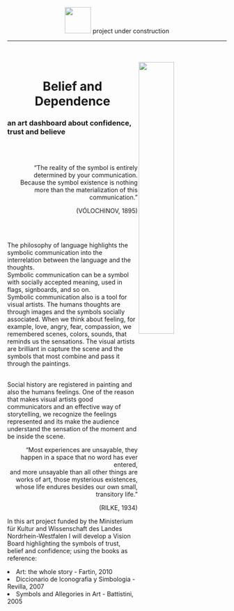 <div align=center>
  <img width=60 src='https://github.com/gabrielalastra/TABLEAU/blob/main/icons8-dots-loading.gif?raw=true'/>
  project under construction
  <hr>
  <br><br>
  </div>


<img align=right width=40% src='https://www.mkw.nrw/themes/custom/mkw_theme/public/images/logo.png'/> 
<h1 align=center>Belief and Dependence</h1>
<h3 align=left>an art dashboard about confidence, trust and believe</h3>
<br><br>
<div align=right>
  <p>“The reality of the symbol is entirely determined by your communication.<br> Because the symbol existence is nothing more than the materialization of this communication.”</p>
<p>(VÓLOCHINOV, 1895)</p>
</div>
<br><br>
<p>The philosophy of language highlights the symbolic communication into the interrelation between the language and the thoughts.<br>
Symbolic communication can be a symbol with socially accepted meaning, used in flags, signboards, and so on.<br>
Symbolic communication also is a tool for visual artists. The humans thoughts are through images and the symbols socially associated. When we think about feeling, for example, love, angry, fear, compassion, we remembered scenes, colors, sounds, that reminds us the sensations. The visual artists are brilliant in capture the scene and the symbols that most combine and pass it through the paintings. </p>
  <p><br>Social history are registered in painting and also the humans feelings. One of the reason that makes visual artists good communicators and an effective way of storytelling, we recognize the feelings represented and its make the audience understand the sensation of the moment and be inside the scene.</p>
<div align=right>
<p>“Most experiences are unsayable, they happen in a space that no word has ever entered,<br> and more unsayable than all other things are works of art, those mysterious existences, <br>whose life endures besides our own small, transitory life.”</p>
  <p>(RILKE, 1934)</p>
</div>
<p>In this art project funded by the Ministerium für Kultur and Wissenschaft des Landes Nordrhein-Westfalen I will develop a Vision Board highlighting the symbols of trust, belief and confidence; using the books as reference:
</p>
<li>Art: the whole story - Fartin, 2010</li>
<li>Diccionario de Iconografia y Simbologia - Revilla, 2007</li>
<li>Symbols and Allegories in Art - Battistini, 2005</li>



